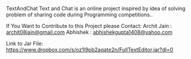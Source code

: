 TextAndChat
Text and Chat is an online project inspired by idea of solving problem of sharing code during Programming competitions..

If You Want to Contribute to this Project please 
Contact: 
Archit Jain : archit08jain@gmail.com
Abhishek : abhishekgupta1408@yahoo.com

Link to Jar File: https://www.dropbox.com/s/oz1l9pb2aqate2n/FullTextEditor.jar?dl=0
